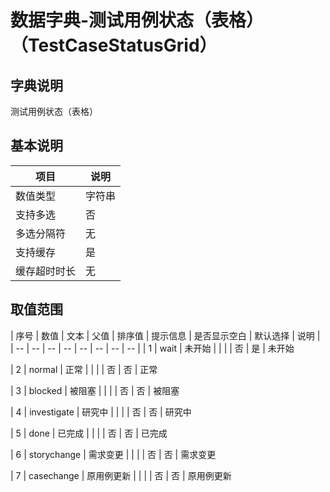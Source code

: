 # 数据字典-测试用例状态（表格）（TestCaseStatusGrid）
## 字典说明
测试用例状态（表格）

## 基本说明
| 项目 | 说明 |
| -- | -- |
| 数值类型 | 字符串 |
| 支持多选 | 否 |
| 多选分隔符 | 无 |
| 支持缓存 | 是 |
| 缓存超时时长 | 无 |

## 取值范围
| 序号 | 数值 | 文本 | 父值 | 排序值 | 提示信息 | 是否显示空白 | 默认选择 | 说明 |
| -- | -- | -- | -- | -- | -- | -- | -- |
| 1 | wait | 未开始 |  |  |  | 否 | 是 | 未开始

| 2 | normal | 正常 |  |  |  | 否 | 否 | 正常

| 3 | blocked | 被阻塞 |  |  |  | 否 | 否 | 被阻塞

| 4 | investigate | 研究中 |  |  |  | 否 | 否 | 研究中

| 5 | done | 已完成 |  |  |  | 否 | 否 | 已完成

| 6 | storychange | 需求变更 |  |  |  | 否 | 否 | 需求变更

| 7 | casechange | 原用例更新 |  |  |  | 否 | 否 | 原用例更新


